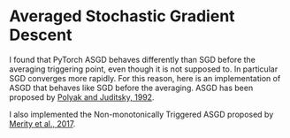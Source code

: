 # Averaged Stochastic Gradient Descent

I found that PyTorch ASGD behaves differently than SGD before the averaging triggering point, even though it is not supposed to. In particular SGD converges more rapidly. For this reason, here is an implementation of ASGD that behaves like SGD before the averaging. ASGD has been proposed by [Polyak and Juditsky, 1992](https://dl.acm.org/doi/10.1137/0330046).

I also implemented the Non-monotonically Triggered ASGD proposed by [Merity et al., 2017](https://arxiv.org/abs/1708.02182).
